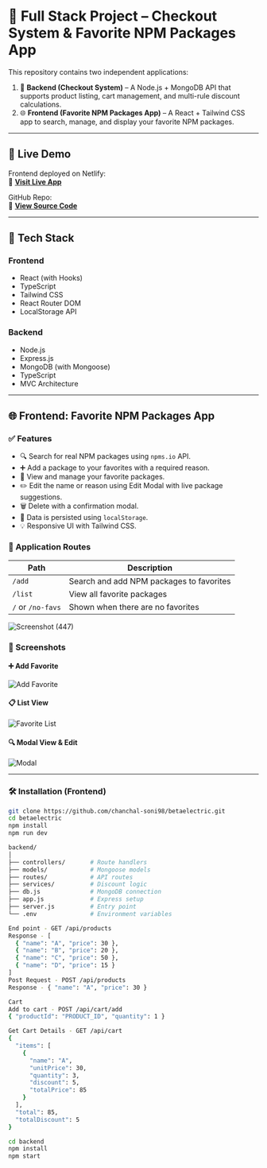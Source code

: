 # 🛒 Full Stack Project – Checkout System & Favorite NPM Packages App

This repository contains two independent applications:

1. 🧾 **Backend (Checkout System)** – A Node.js + MongoDB API that supports product listing, cart management, and multi-rule discount calculations.
2. 🌐 **Frontend (Favorite NPM Packages App)** – A React + Tailwind CSS app to search, manage, and display your favorite NPM packages.

---

## 🚀 Live Demo

Frontend deployed on Netlify:  
🔗 **[Visit Live App](https://heroic-halva-232e79.netlify.app)**

GitHub Repo:  
🔗 **[View Source Code](https://github.com/chanchal-soni98/betaelectric.git)**

---

## 🧩 Tech Stack

### Frontend
- React (with Hooks)
- TypeScript
- Tailwind CSS
- React Router DOM
- LocalStorage API

### Backend
- Node.js
- Express.js
- MongoDB (with Mongoose)
- TypeScript
- MVC Architecture

---

## 🌐 Frontend: Favorite NPM Packages App

### ✅ Features

- 🔍 Search for real NPM packages using `npms.io` API.
- ➕ Add a package to your favorites with a required reason.
- 🧾 View and manage your favorite packages.
- ✏️ Edit the name or reason using Edit Modal with live package suggestions.
- 🗑️ Delete with a confirmation modal.
- 💾 Data is persisted using `localStorage`.
- 💡 Responsive UI with Tailwind CSS.

### 🧭 Application Routes

| Path     | Description                            |
|----------|----------------------------------------|
| `/add`   | Search and add NPM packages to favorites |
| `/list`  | View all favorite packages              |
| `/` or `/no-favs` | Shown when there are no favorites  |
![Screenshot (447)](https://github.com/user-attachments/assets/3f92a69f-c796-419b-987a-69827d86ae65)

### 📸 Screenshots

#### ➕ Add Favorite
![Add Favorite](./screenshots/add-fav.png)

#### 📋 List View
![Favorite List](./screenshots/fav-list.png)

#### 🔍 Modal View & Edit
![Modal](./screenshots/modal-view-edit.png)

---

### 🛠️ Installation (Frontend)

```bash
git clone https://github.com/chanchal-soni98/betaelectric.git
cd betaelectric
npm install
npm run dev

backend/
│
├── controllers/       # Route handlers
├── models/            # Mongoose models
├── routes/            # API routes
├── services/          # Discount logic
├── db.js              # MongoDB connection
├── app.js             # Express setup
├── server.js          # Entry point
└── .env               # Environment variables

End point - GET /api/products
Response - [
  { "name": "A", "price": 30 },
  { "name": "B", "price": 20 },
  { "name": "C", "price": 50 },
  { "name": "D", "price": 15 }
]
Post Request - POST /api/products
Response - { "name": "A", "price": 30 }

Cart
Add to cart - POST /api/cart/add 
{ "productId": "PRODUCT_ID", "quantity": 1 }

Get Cart Details - GET /api/cart
{
  "items": [
    {
      "name": "A",
      "unitPrice": 30,
      "quantity": 3,
      "discount": 5,
      "totalPrice": 85
    }
  ],
  "total": 85,
  "totalDiscount": 5
}

cd backend
npm install
npm start

